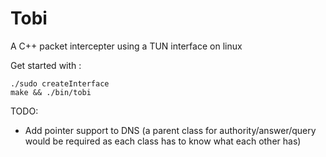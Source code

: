 # Tobi
A C++ packet intercepter using a TUN interface on linux

Get started with :  
```
./sudo createInterface
make && ./bin/tobi
```

TODO:
- Add pointer support to DNS (a parent class for authority/answer/query would be required as each class has to know what each other has)